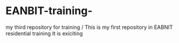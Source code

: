 # EANBIT-training-
my third repository for training / 
 This is my first repository in EABNIT residential training 
 It is exiciting 
